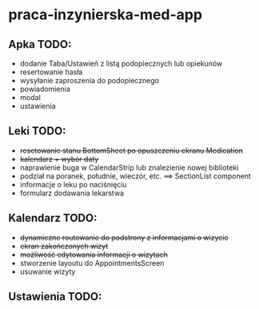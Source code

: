 # praca-inzynierska-med-app

## Apka TODO:

- dodanie Taba/Ustawień z listą podopiecznych lub opiekunów
- resertowanie hasła
- wysyłanie zaproszenia do podopiecznego
- powiadomienia
- modal
- ustawienia

## Leki TODO: 

- ~~resetowanie stanu BottomSheet po opuszczeniu ekranu Medication~~
- ~~kalendarz + wybór daty~~
- naprawienie buga w CalendarStrip lub znalezienie nowej biblioteki
- podział na poranek, południe, wieczór, etc. ==> SectionList component
- informacje o leku po naciśnięciu
- formularz dodawania lekarstwa

## Kalendarz TODO:

- ~~dynamiczne routowanie do podstrony z informacjami o wizycie~~
- ~~ekran zakończonych wizyt~~
- ~~możliwość edytowania informacji o wizytach~~
- stworzenie layoutu do AppointmentsScreen
- usuwanie wizyty

## Ustawienia TODO:
